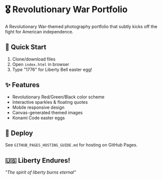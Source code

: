 # 🎖️ Revolutionary War Portfolio

A Revolutionary War-themed photography portfolio that subtly kicks off the fight for American independence.

## 🚀 Quick Start
1. Clone/download files
2. Open `index.html` in browser
3. Type "1776" for Liberty Bell easter egg!

## ✨ Features
- Revolutionary Red/Green/Black color scheme
- Interactive sparkles & floating quotes
- Mobile responsive design
- Canvas-generated themed images
- Konami Code easter eggs

## 🔗 Deploy
See `GITHUB_PAGES_HOSTING_GUIDE.md` for hosting on GitHub Pages.

## 🇺🇸 Liberty Endures!
*"The spirit of liberty burns eternal"*
